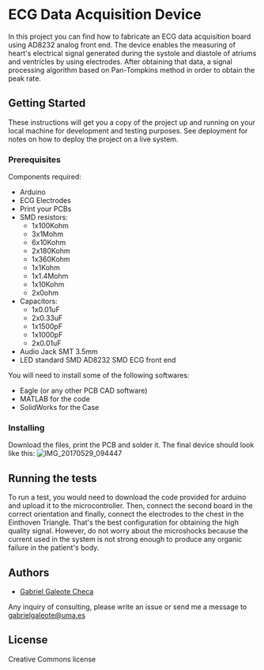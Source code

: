 # ECG Data Acquisition Device
In this project you can find how to fabricate an ECG data acquisition board using AD8232 analog front end. The device enables the measuring of heart's electrical signal generated during the systole and diastole of atriums and ventricles by using electrodes. After obtaining that data, a signal processing algorithm based on Pan-Tompkins method in order to obtain the peak rate.

## Getting Started

These instructions will get you a copy of the project up and running on your local machine for development and testing purposes. See deployment for notes on how to deploy the project on a live system.

### Prerequisites

Components required:
- Arduino
- ECG Electrodes
- Print your PCBs
- SMD resistors:
  - 1x100Kohm
  - 3x1Mohm
  - 6x10Kohm
  - 2x180Kohm
  - 1x360Kohm
  - 1x1Kohm
  - 1x1.4Mohm
  - 1x10Kohm
  - 2x0ohm
- Capacitors:
  - 1x0.01uF
  - 2x0.33uF
  - 1x1500pF
  - 1x1000pF
  - 2x0.01uF
- Audio Jack SMT 3.5mm
- LED standard SMD
AD8232 SMD ECG front end

You will need to install some of the following softwares:
- Eagle (or any other PCB CAD software)
- MATLAB for the code
- SolidWorks for the Case

### Installing

Download the files, print the PCB and solder it. The final device should look like this:
![IMG_20170529_094447](https://user-images.githubusercontent.com/16301652/57015485-f528a600-6c0c-11e9-973a-2b1ea5bc4ee7.jpg)


## Running the tests

To run a test, you would need to download the code provided for arduino and upload it to the microcontroller. Then, connect the second board in the correct orientation and finally, connect the electrodes to the chest in the Einthoven Triangle. That's the best configuration for obtaining the high quality signal. However, do not worry about the microshocks because the current used in the system is not strong enough to produce any organic failure in the patient's body.

## Authors

* [Gabriel Galeote Checa](https://github.com/GGChe)

Any inquiry of consulting, please write an issue or send me a message to gabrielgaleote@uma.es

## License

Creative Commons license













